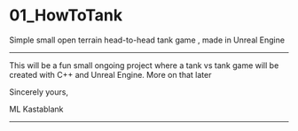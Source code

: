 # 01_HowToTank
Simple small open terrain head-to-head tank game , made in Unreal Engine
****

This will be a fun small ongoing project where a tank vs tank game will be created with C++ and Unreal Engine. More on that later

Sincerely yours,

ML Kastablank

****
